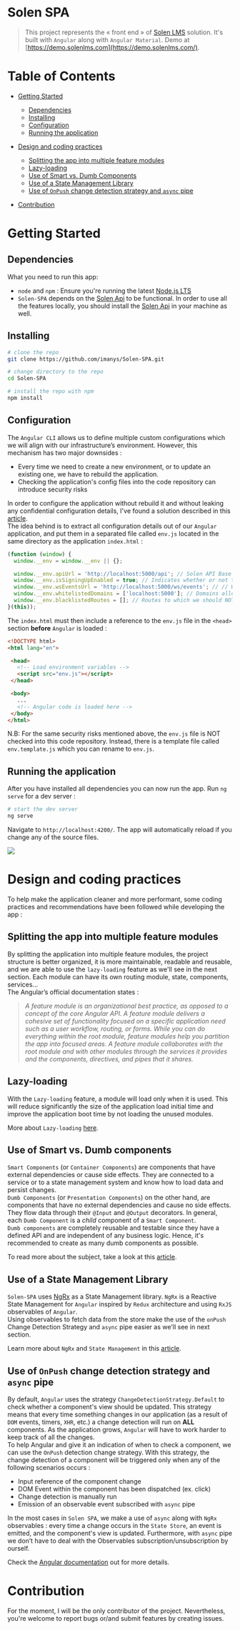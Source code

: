 # Solen SPA

> This project represents the « front end » of [Solen LMS](https://github.solenlms.com) solution. 
It's built with `Angular` along with `Angular Material`. Demo at [https://demo.solenlms.com](https://demo.solenlms.com/).
 

# Table of Contents
* [Getting Started](#getting-started)
    * [Dependencies](#dependencies)
    * [Installing](#installing)
    * [Configuration](#configuration)
    * [Running the application](#running-the-application) 
* [Design and coding practices](#Design-and-coding-practices)
     * [Splitting the app into multiple feature modules](#splitting-the-app-into-multiple-feature-modules)
     * [Lazy-loading](#lazy-loading)
     * [Use of Smart vs. Dumb Components](#use-of-smart-vs-dumb-components)
     * [Use of a State Management Library](#use-of-a-state-management-library)
     * [Use of `OnPush` change detection strategy and `async` pipe](#use-of-onpush-change-detection-strategy-and-async-pipe)

* [Contribution](#contribution)

# Getting Started
## Dependencies
What you need to run this app:
* `node` and `npm` : Ensure you're running the latest [Node.js LTS](https://nodejs.org/en)
* `Solen-SPA` depends on the [Solen Api](https://github.com/imanys/Solen.Api) to be functional. In order to use all the features locally, you should install 
the [Solen Api](https://github.com/imanys/Solen.Api) in your machine as well.

## Installing
```bash
# clone the repo
git clone https://github.com/imanys/Solen-SPA.git

# change directory to the repo
cd Solen-SPA

# install the repo with npm
npm install
```
## Configuration
The `Angular CLI` allows us to define multiple custom configurations which we will align with our infrastructure’s environment. However, this mechanism has two major downsides : 
 * Every time we need to create a new environment, or to update an existing one, we have to rebuild the application.
 * Checking the application's config files into the code repository can introduce security risks

In order to configure the application without rebuild it and without leaking any confidential configuration details, I've found a solution described in this [article](https://www.jvandemo.com/how-to-use-environment-variables-to-configure-your-angular-application-without-a-rebuild). \
The idea behind is to extract all configuration details out of our `Angular` application, and put them in a separated file called `env.js` located in the same directory as the application `index.html` :
```javascript
(function (window) {
  window.__env = window.__env || {};

  window.__env.apiUrl = 'http://localhost:5000/api'; // Solen API Base URL
  window.__env.isSigningUpEnabled = true; // Indicates whether or not the Sign up button should be displayed
  window.__env.wsEventsUrl = 'http://localhost:5000/ws/events'; // // Web Socket Server URL (SignalR)
  window.__env.whitelistedDomains = ['localhost:5000']; // Domains allowed to receive the JWT Token
  window.__env.blacklistedRoutes = []; // Routes to which we should NOT send the JWT token
}(this));
```

The `index.html` must then include a reference to the `env.js` file in the `<head>` section **before** `Angular` is loaded :
 ```html
<!DOCTYPE html>
<html lang="en">

  <head>
    <!-- Load environment variables -->
    <script src="env.js"></script>
  </head>

  <body>
    ...
    <!-- Angular code is loaded here -->
  </body>  
</html>  
```
N.B: For the same security risks mentioned above, the `env.js` file is NOT checked into this code repository. 
Instead, there is a template file called `env.template.js` which you can rename to `env.js`.
 
## Running the application
After you have installed all dependencies you can now run the app. Run `ng serve` for a dev server :
```bash
# start the dev server
ng serve
```
Navigate to `http://localhost:4200/`. The app will automatically reload if you change any of the source files.

![](https://user-images.githubusercontent.com/52765247/91655405-96996380-eab0-11ea-8d4d-c90683056c18.png)

# Design and coding practices
To help make the application cleaner and more performant, some coding practices and recommendations have been followed while developing the app :
 
## Splitting the app into multiple feature modules
By splitting the application into multiple feature modules, the project structure is better organized, it is more maintainable, readable and reusable,
and we are able to use the `lazy-loading` feature as we'll see in the next section. 
Each module can have its own routing module, state, components, services... \
The Angular’s official documentation states :
> *A feature module is an organizational best practice, as opposed to a concept of the core Angular API. 
> A feature module delivers a cohesive set of functionality focused on a specific application need such as a user workflow, routing, or forms. 
> While you can do everything within the root module, feature modules help you partition the app into focused areas.
> A feature module collaborates with the root module and with other modules through the services it provides and the components, directives, and pipes that it shares.*

## Lazy-loading
With the `Lazy-loading` feature, a module will load only when it is used. This will reduce significantly the size of the application 
load initial time and improve the application boot time by not loading the unused modules.

More about `Lazy-loading` [here](https://angular.io/guide/lazy-loading-ngmodules).
## Use of Smart vs. Dumb components
`Smart Components` (or `Container Components`) are components that have external dependencies or cause side effects. They are connected to a service or to a state management system and know
how to load data and persist changes.\
`Dumb Components` (or `Presentation Components`) on the other hand, are components that have no external dependencies and cause no side effects. 
They flow data through their `@Input` and `@Output` decorators. In general, each `Dumb Component` is a *child* component of a `Smart Component`. \
`Dumb components` are completely reusable and testable since they have a defined API and are independent of any business logic.
Hence, it's recommended to create as many dumb components as possible.

To read more about the subject, take a look at this [article](https://blog.angular-university.io/angular-2-smart-components-vs-presentation-components-whats-the-difference-when-to-use-each-and-why).

## Use of a State Management Library
`Solen-SPA` uses [NgRx](https://ngrx.io) as a State Management library. `NgRx` is a Reactive State Management for `Angular` inspired by `Redux` architecture
 and using `RxJS` observables of `Angular`.\
Using observables to fetch data from the store make the use of the `onPush` Change Detection Strategy and  `async` pipe easier as we'll see in next section.

Learn more about `NgRx` and `State Management` in this [article](https://levelup.gitconnected.com/angular-ngrx-a-clean-and-clear-introduction-4ed61c89c1fc).  

## Use of `OnPush` change detection strategy and `async` pipe
By default,  `Angular` uses the strategy `ChangeDetectionStrategy.Default` to check whether a component's view should be updated. This strategy means that every time something changes in our 
application (as a result of `DOM` events, timers, `XHR`, etc.) a change detection will run on **ALL** components.
As the application grows, `Angular` will have to work harder to keep track of all the changes. \
To help Angular and give it an indication of when to check a component, we can use the `OnPush` detection change strategy. 
With this strategy, the change detection of a component will be triggered only when any of the following scenarios occurs :
  * Input reference of the component change
  * DOM Event within the component has been dispatched (ex. click)
  * Change detection is manually run
  * Emission of an observable event subscribed with `async` pipe
     
In the most cases in `Solen SPA`, we make a use of `async` along with `NgRx` observables : every time a change occurs in the `State Store`, an event is emitted, and the component's view is updated. 
Furthermore, with `async` pipe we don’t have to deal with the Observables subscription/unsubscription by ourself. 

Check the [Angular documentation](https://angular.io/api/core/ChangeDetectionStrategy) out for more details.

# Contribution
For the moment, I will be the only contributor of the project. Nevertheless, you're welcome to report bugs or/and submit features by creating issues.  
